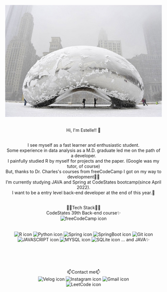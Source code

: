 <div align="center">

![header](https://github.com/EstelleYU/EstelleYU/blob/main/Bean.jpg?raw=true)

<br>Hi, I'm Estelle!! 👋 </br>

<br>I see myself as a fast learner and enthusiastic student. 
<br>Some experience in data analysis as a M.D. graduate led me on the path of a developer. 
<br>I painfully studied R by myself for projects and the paper. (Google was my tutor, of course)
<br>But, thanks to Dr. Charles's courses from freeCodeCamp I got on my way to development🚶‍♀️ 
<br>I’m currently studying JAVA and Spring at CodeStates bootcamp(since April 2022). 
<br>I want to be a entry level back-end developer at the end of this year.🙌 </br>

<br>🚀🚀Tech Stack🚀🚀 
<br>CodeStates 39th Back-end course✨
<br>![freeCodeCamp icon](https://img.shields.io/badge/freeCodeCamp-0A0A23?style=flat-square&logo=freeCodeCamp&logoColor=white)</br>
<br></br>
![R icon](https://img.shields.io/badge/R-276DC3?style=flat-square&logo=R&logoColor=white) ![Python icon](https://img.shields.io/badge/Python-3776AB?<br>style=flat-square&logo=Python&logoColor=white) ![Spring icon](https://img.shields.io/badge/Spring-6DB33F?style=flat-square&logo=Spring&logoColor=white) ![SpringBoot icon](https://img.shields.io/badge/SpringBoot-6DB33F?style=flat-square&logo=SpringBoot&logoColor=white) ![Git icon](https://img.shields.io/badge/Git-F05032?style=flat-square&logo=Git&logoColor=white) 
<br>![JAVASCRIPT icon](https://img.shields.io/badge/JAVASCRIPT-F7DF1E?style=flat-square&logo=JAVASCRIPT&logoColor=black) ![MYSQL icon](https://img.shields.io/badge/MYSQL-4479A1?style=flat-square&logo=MYSQL&logoColor=white) ![SQLite icon](https://img.shields.io/badge/SQLite-003B57?style=flat-square&logo=SQLite&logoColor=white) ... and JAVA✨</br>
<br></br>
<br></br>
<br>📫Contact me📫
<br>![Velog icon](https://img.shields.io/badge/Velog-20C997?style=flat-square&logo=Velog&logoColor=white) ![Instagram icon](https://img.shields.io/badge/Instagram-E4405F?style=flat-square&logo=Instagram&logoColor=white) ![Gmail icon](https://img.shields.io/badge/Gmail-EA4335?style=flat-square&logo=Gmail&logoColor=white) 
<br>![LeetCode icon](https://img.shields.io/badge/LeetCode-FFA116?style=flat-square&logo=LeetCode&logoColor=white)</br> 
</div>
